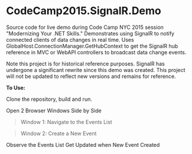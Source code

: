 # CodeCamp2015.SignalR.Demo
Source code for live demo during Code Camp NYC 2015 session "Modernizing Your .NET Skills." Demonstrates using SignalR to notify connected clients of data changes in real time. Uses GlobalHost.ConnectionManager.GetHubContext to get the SignalR hub reference in MVC or WebAPI controllers to broadcast data change events.

Note this project is for historical reference purposes. SignalR has undergone a significant rewrite since this demo was created. This project will not be updated to reflect new versions and remains for reference.


**To Use:**

Clone the repository, build and run.

Open 2 Browser Windows Side by Side

 >Window 1: Navigate to the Events List
 
 >Window 2: Create a New Event

Observe the Events List Get Updated when New Event Created
